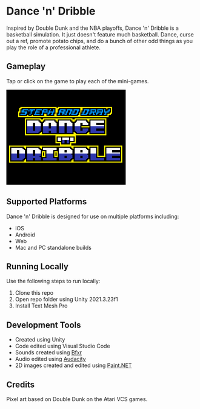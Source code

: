 # Dance 'n' Dribble
Inspired by Double Dunk and the NBA playoffs, Dance 'n' Dribble is a basketball simulation.  It just doesn't feature much basketball. Dance, curse out a ref, promote potato chips, and do a bunch of other odd things as you play the role of a professional athlete.

## Gameplay
Tap or click on the game to play each of the mini-games.

![Dance 'n' Dribble gameplay](https://github.com/mklewandowski/dance-and-dribble/blob/main/Assets/Images/dance-dribble-gameplay.gif?raw=true)

## Supported Platforms
Dance 'n' Dribble is designed for use on multiple platforms including:
- iOS
- Android
- Web
- Mac and PC standalone builds

## Running Locally
Use the following steps to run locally:
1. Clone this repo
2. Open repo folder using Unity 2021.3.23f1
3. Install Text Mesh Pro

## Development Tools
- Created using Unity
- Code edited using Visual Studio Code
- Sounds created using [Bfxr](https://www.bfxr.net/)
- Audio edited using [Audacity](https://www.audacityteam.org/)
- 2D images created and edited using [Paint.NET](https://www.getpaint.net/)

## Credits
Pixel art based on Double Dunk on the Atari VCS games.